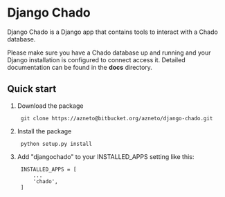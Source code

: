 # Django Chado

Django Chado is a Django app that contains tools to interact with a Chado database.

Please make sure you have a Chado database up and running and your Django installation is configured to connect access it.
Detailed documentation can be found in the **docs** directory.


## Quick start

1. Download the package

        git clone https://azneto@bitbucket.org/azneto/django-chado.git


2. Install the package

        python setup.py install


3. Add "djangochado" to your INSTALLED_APPS setting like this:

        INSTALLED_APPS = [
            ...
            'chado',
        ]

